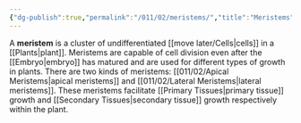 ```yaml
---
{"dg-publish":true,"permalink":"/011/02/meristems/","title":"Meristems","tags":["BIOL412"],"noteIcon":"1","created":"2024-09-26T13:45:04.102-07:00","updated":"2024-09-26T15:21:11.026-07:00"}
---
```


A **meristem** is a cluster of undifferentiated [[move later/Cells\|cells]] in a [[Plants\|plant]]. Meristems are capable of cell division even after the [[Embryo\|embryo]] has matured and are used for different types of growth in plants. There are two kinds of meristems: [[011/02/Apical Meristems\|apical meristems]] and [[011/02/Lateral Meristems\|lateral meristems]]. These meristems facilitate [[Primary Tissues\|primary tissue]] growth and [[Secondary Tissues\|secondary tissue]] growth respectively within the plant.